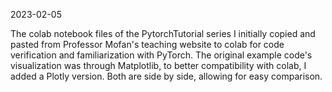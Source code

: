2023-02-05

The colab notebook files of the PytorchTutorial series I initially copied and pasted from Professor Mofan's teaching website to colab for code verification and familiarization with PyTorch. The original example code's visualization was through Matplotlib, to better compatibility with colab, I added a Plotly version. Both are side by side, allowing for easy comparison.
